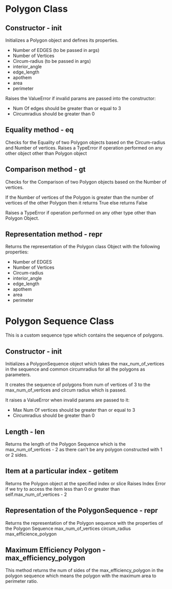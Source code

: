 # Polygon Class

## Constructor - __init__

Initializes a Polygon object and defines its properties.
- Number of EDGES (to be passed in args)
- Number of Vertices
- Circum-radius (to be passed in args)
- interior_angle 
- edge_length 
- apothem 
- area 
- perimeter 

Raises the ValueError if invalid params are passed into the constructor:
- Num Of edges should be greater than or equal to 3
- Circumradius should be greater than 0

## Equality method - __eq__
Checks for the Equality of two Polygon objects based on the Circum-radius and Number of vertices.
Raises a TypeError if operation performed on any other object other than Polygon object

## Comparison method - __gt__
Checks for the Comparison of two Polygon objects based on the Number of vertices.

If the Number of vertices of the Polygon is greater than the number of vertices of the other Polygon then it returns True 
else returns False

Raises a TypeError if operation performed on any other type other than Polygon Object.

## Representation method - __repr__

Returns the representation of the Polygon class Object with the following properties:
- Number of EDGES
- Number of Vertices
- Circum-radius
- interior_angle 
- edge_length 
- apothem 
- area 
- perimeter 

# Polygon Sequence Class

This is a custom sequence type which contains the sequence of polygons.

## Constructor - __init__

Initializes a PolygonSequence object which takes the max_num_of_vertices in the sequence and 
common circumradius for all the polygons as parameters.

It creates the sequence of polygons from num of vertices of 3 to the max_num_of_vertices and circum radius 
which is passed.

It raises a ValueError when invalid params are passed to it:
- Max Num Of vertices should be greater than or equal to 3
- Circumradius should be greater than 0

## Length - __len__

Returns the length of the Polygon Sequence which is the max_num_of_vertices - 2 as 
there can't be any polygon constructed with 1 or 2 sides.

## Item at a particular index - __getitem__

Returns the Polygon object at the specified index or slice Raises Index Error if we try to access the item less than 0 or greater than self.max_num_of_vertices - 2

## Representation of the PolygonSequence - __repr__

Returns the representation of the Polygon sequence with the properties of the Polygon Sequence
max_num_of_vertices
circum_radius
max_efficience_polygon

## Maximum Efficiency Polygon - max_efficiency_polygon

This method returns the num of sides of the max_efficiency_polygon in the polygon sequence
which means the polygon with the maximum area to perimeter ratio.